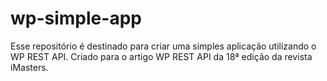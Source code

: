 # wp-simple-app
Esse repositório é destinado para criar uma simples aplicação utilizando o WP REST API. Criado para o artigo WP REST API da 18ª edição da revista iMasters.
